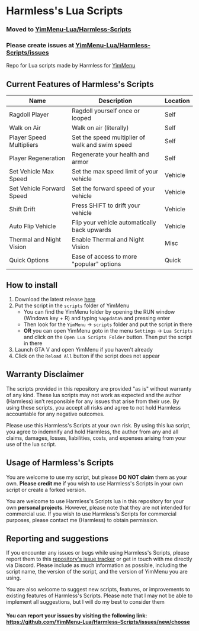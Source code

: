 # Harmless's Lua Scripts

### Moved to [YimMenu-Lua/Harmless-Scripts](https://github.com/YimMenu-Lua/Harmless-Scripts)
### Please create issues at [YimMenu-Lua/Harmless-Scripts/issues](https://github.com/YimMenu-Lua/Harmless-Scripts/issues)

Repo for Lua scripts made by Harmless for [YimMenu](https://github.com/YimMenu/YimMenu/)

## Current Features of Harmless's Scripts

| Name | Description | Location |
| ----------- | ----------- | ----------- |
| Ragdoll Player | Ragdoll yourself once or looped | Self |
| Walk on Air | Walk on air (literally) | Self |
| Player Speed Multipliers | Set the speed multiplier of walk and swim speed | Self |
| Player Regeneration | Regenerate your health and armor | Self |
| Set Vehicle Max Speed | Set the max speed limit of your vehicle | Vehicle |
| Set Vehicle Forward Speed | Set the forward speed of your vehicle | Vehicle |
| Shift Drift | Press SHIFT to drift your vehicle | Vehicle |
| Auto Flip Vehicle | Flip your vehicle automatically back upwards | Vehicle |
| Thermal and Night Vision | Enable Thermal and Night Vision | Misc |
| Quick Options | Ease of access to more "popular" options | Quick |

## How to install

1. Download the latest release [here](https://github.com/YimMenu-Lua/Harmless-Scripts/releases/latest)
2. Put the script in the `scripts` folder of YimMenu
    - You can find the YimMenu folder by opening the RUN window (Windows key + R) and typing `%appdata%` and pressing enter
    - Then look for the `YimMenu` -> `scripts` folder and put the script in there
    - **OR** you can open YimMenu goto in the menu `Settings` -> `Lua Scripts` and click on the `Open Lua Scripts Folder` button. Then put the script in there
3. Launch GTA V and open YimMenu if you haven't already
4. Click on the `Reload All` button if the script does not appear

## Warranty Disclaimer

The scripts provided in this repository are provided "as is" without warranty of any kind. These lua scripts may not work as expected and the author (Harmless) isn’t responsible for any issues that arise from their use. By using these scripts, you accept all risks and agree to not hold Harmless accountable for any negative outcomes.

Please use this Harmless's Scripts at your own risk. By using this lua script, you agree to indemnify and hold Harmless, the author from any and all claims, damages, losses, liabilities, costs, and expenses arising from your use of the lua script.

## Usage of Harmless's Scripts

You are welcome to use my script, but please **DO NOT claim** them as your own. **Please credit me** if you wish to use Harmless's Scripts in your own script or create a forked version.

You are welcome to use Harmless's Scripts lua in this repository for your own **personal projects**. However, please note that they are not intended for commercial use. If you wish to use Harmless's Scripts for commercial purposes, please contact me (Harmless) to obtain permission.

## Reporting and suggestions

If you encounter any issues or bugs while using Harmless's Scripts, please report them to this [repository's issue tracker](https://github.com/YimMenu-Lua/Harmless-Scripts/issues) or get in touch with me directly via Discord. Please include as much information as possible, including the script name, the version of the script, and the version of YimMenu you are using.

You are also welcome to suggest new scripts, features, or improvements to existing features of Harmless's Scripts. Please note that I may not be able to implement all suggestions, but I will do my best to consider them

#### You can report your issues by visiting the following link: <https://github.com/YimMenu-Lua/Harmless-Scripts/issues/new/choose>
